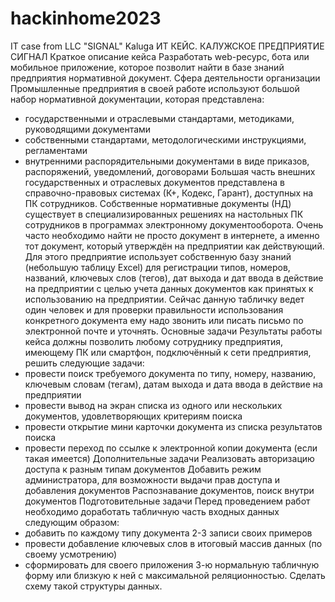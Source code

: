 # hackinhome2023
IT case from LLC "SIGNAL" Kaluga
ИТ КЕЙС. КАЛУЖСКОЕ ПРЕДПРИЯТИЕ СИГНАЛ
Краткое описание кейса
Разработать web-ресурс, бота или мобильное приложение, которое позволит найти в
базе знаний предприятия нормативной документ.
Сфера деятельности организации
Промышленные предприятия в своей работе используют большой набор нормативной
документации, которая представлена:
- государственными и отраслевыми стандартами, методиками, руководящими документами
- собственными стандартами, методологическими инструкциями, регламентами
- внутренними распорядительными документами в виде приказов, распоряжений,
уведомлений, договорами
Большая часть внешних государственных и отраслевых документов представлена в
справочно-правовых системах (К+, Кодекс, Гарант), доступных на ПК сотрудников.
Собственные нормативные документы (НД) существует в специализированных решениях на
настольных ПК сотрудников в программах электронному документооборота.
Очень часто необходимо найти не просто документ в интернете, а именно тот документ,
который утверждён на предприятии как действующий. Для этого предприятие использует
собственную базу знаний (небольшую таблицу Excel) для регистрации типов, номеров,
названий, ключевых слов (тегов), дат выхода и дат ввода в действие на предприятии с
целью учета данных документов как принятых к использованию на предприятии. Сейчас
данную табличку ведет один человек и для проверки правильности использования
конкретного документа ему надо звонить или писать письмо по электронной почте и уточнять.
Основные задачи
Результаты работы кейса должны позволить любому сотруднику предприятия,
имеющему ПК или смартфон, подключённый к сети предприятия, решить следующие задачи:
- провести поиск требуемого документа по типу, номеру, названию, ключевым
словам (тегам), датам выхода и дата ввода в действие на предприятии
- провести вывод на экран списка из одного или нескольких документов,
удовлетворяющих критериям поиска
- провести открытие мини карточки документа из списка результатов поиска
- провести переход по ссылке к электронной копии документа (если такая имеется)
Дополнительные задачи
Реализовать авторизацию доступа к разным типам документов
Добавить режим администратора, для возможности выдачи прав доступа и добавления
документов
Распознавание документов, поиск внутри документов
Подготовительные задачи
Перед проведением работ необходимо доработать табличную часть входных данных
следующим образом:
- добавить по каждому типу документа 2-3 записи своих примеров
- провести добавление ключевых слов в итоговый массив данных (по своему
усмотрению)
- сформировать для своего приложения 3-ю нормальную табличную форму или
близкую к ней с максимальной реляционностью. Сделать схему такой структуры данных.
